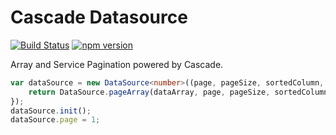 # Cascade Datasource

[![Build Status](https://travis-ci.org/sjohnsonaz/cascade-datasource.svg?branch=master)](https://travis-ci.org/sjohnsonaz/cascade-datasource) [![npm version](https://badge.fury.io/js/cascade-datasource.svg)](https://badge.fury.io/js/cascade-datasource)

Array and Service Pagination powered by Cascade.

```` TypeScript
var dataSource = new DataSource<number>((page, pageSize, sortedColumn, sortedDirection) => {
    return DataSource.pageArray(dataArray, page, pageSize, sortedColumn, sortedDirection);
});
dataSource.init();
dataSource.page = 1;
````